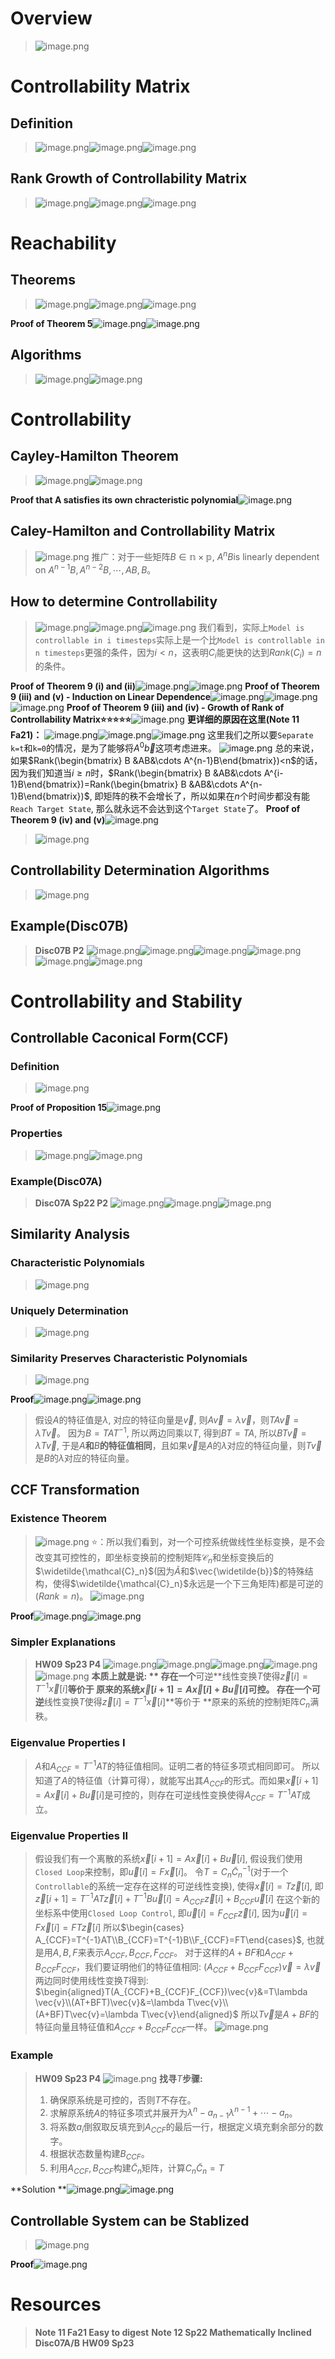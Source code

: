 # Overview
> ![image.png](./Reachability_Controllability.assets/20230722_0934431726.png)


# Controllability Matrix
## Definition
> ![image.png](./Reachability_Controllability.assets/20230722_0934437948.png)![image.png](./Reachability_Controllability.assets/20230722_0934434711.png)![image.png](./Reachability_Controllability.assets/20230722_0934437338.png)



## Rank Growth of Controllability Matrix
> ![image.png](./Reachability_Controllability.assets/20230722_0934449418.png)![image.png](./Reachability_Controllability.assets/20230722_0934442387.png)![image.png](./Reachability_Controllability.assets/20230722_0934442263.png)



# Reachability
## Theorems
> ![image.png](./Reachability_Controllability.assets/20230722_0934442527.png)![image.png](./Reachability_Controllability.assets/20230722_0934444136.png)![image.png](./Reachability_Controllability.assets/20230722_0934448240.png)

**Proof of Theorem 5**![image.png](./Reachability_Controllability.assets/20230722_0934451174.png)![image.png](./Reachability_Controllability.assets/20230722_0934452619.png)


## Algorithms
> ![image.png](./Reachability_Controllability.assets/20230722_0934455683.png)![image.png](./Reachability_Controllability.assets/20230722_0934459487.png)




# Controllability
## Cayley-Hamilton Theorem
> ![image.png](./Reachability_Controllability.assets/20230722_0934458524.png)![image.png](./Reachability_Controllability.assets/20230722_0934454837.png)

**Proof that A satisfies its own chracteristic polynomial**![image.png](./Reachability_Controllability.assets/20230722_0934455532.png)

## Caley-Hamilton and Controllability Matrix
> ![image.png](./Reachability_Controllability.assets/20230722_0934453061.png)
> 推广：对于一些矩阵$B\in \mathbb{n\times p}$, $A^nB$is linearly dependent on $A^{n-1}B,A^{n-2}B,\cdots, AB,B$。



## How to determine Controllability
> ![image.png](./Reachability_Controllability.assets/20230722_0934456023.png)![image.png](./Reachability_Controllability.assets/20230722_0934464997.png)![image.png](./Reachability_Controllability.assets/20230722_0934468014.png)
> 我们看到，实际上`Model is controllable in i timesteps`实际上是一个比`Model is controllable in n timesteps`更强的条件，因为$i<n$，这表明$C_i$能更快的达到$Rank(C_i)=n$的条件。

**Proof of Theorem 9 (i) and (ii)**![image.png](./Reachability_Controllability.assets/20230722_0934466895.png)![image.png](./Reachability_Controllability.assets/20230722_0934466983.png)
**Proof of Theorem 9 (iii) and (v) - Induction on Linear Dependence**![image.png](./Reachability_Controllability.assets/20230722_0934468694.png)![image.png](./Reachability_Controllability.assets/20230722_0934462438.png)![image.png](./Reachability_Controllability.assets/20230722_0934464617.png)
**Proof of Theorem 9 (iii) and (iv) - Growth of Rank of Controllability Matrix⭐⭐⭐⭐⭐**![image.png](./Reachability_Controllability.assets/20230722_0934474733.png)
**更详细的原因在这里(Note 11 Fa21)：**
![image.png](./Reachability_Controllability.assets/20230722_0934476737.png)![image.png](./Reachability_Controllability.assets/20230722_0934471984.png)![image.png](./Reachability_Controllability.assets/20230722_0934477603.png)
这里我们之所以要`Separate k=t`和`k=0`的情况，是为了能够将$A^0\vec{b}$这项考虑进来。
![image.png](./Reachability_Controllability.assets/20230722_0934479715.png)
总的来说，如果$Rank(\begin{bmatrix} B &AB&\cdots A^{n-1}B\end{bmatrix})<n$的话，因为我们知道当$i\geq n$时，$Rank(\begin{bmatrix} B &AB&\cdots A^{i-1}B\end{bmatrix})=Rank(\begin{bmatrix} B &AB&\cdots A^{n-1}B\end{bmatrix})$, 即矩阵的秩不会增长了，所以如果在$n$个时间步都没有能`Reach Target State`, 那么就永远不会达到这个`Target State`了。
**Proof of Theorem 9 (iv) and (v)**![image.png](./Reachability_Controllability.assets/20230722_0934473260.png)
> ![image.png](./Reachability_Controllability.assets/20230722_0934472700.png)




## Controllability Determination Algorithms
> ![image.png](./Reachability_Controllability.assets/20230722_0934471506.png)



## Example(Disc07B)
> **Disc07B P2**
> ![image.png](./Reachability_Controllability.assets/20230722_0934472811.png)![image.png](./Reachability_Controllability.assets/20230722_0934474750.png)![image.png](./Reachability_Controllability.assets/20230722_0934486581.png)![image.png](./Reachability_Controllability.assets/20230722_0934486088.png)![image.png](./Reachability_Controllability.assets/20230722_0934488973.png)![image.png](./Reachability_Controllability.assets/20230722_0934487210.png)


# Controllability and Stability
## Controllable Caconical Form(CCF)
### Definition
> ![image.png](./Reachability_Controllability.assets/20230722_0934484824.png)

**Proof of Proposition 15**![image.png](./Reachability_Controllability.assets/20230722_0934489840.png)


### Properties
> ![image.png](./Reachability_Controllability.assets/20230722_0934487753.png)![image.png](./Reachability_Controllability.assets/20230722_0934482160.png)



### Example(Disc07A)
> **Disc07A Sp22 P2**
> ![image.png](./Reachability_Controllability.assets/20230722_0934485838.png)![image.png](./Reachability_Controllability.assets/20230722_0934494040.png)![image.png](./Reachability_Controllability.assets/20230722_0934492344.png)



## Similarity Analysis
### Characteristic Polynomials
> ![image.png](./Reachability_Controllability.assets/20230722_0934498490.png)



### Uniquely Determination
> ![image.png](./Reachability_Controllability.assets/20230722_0934499859.png)



### Similarity Preserves Characteristic Polynomials
> ![image.png](./Reachability_Controllability.assets/20230722_0934491873.png)

**Proof**![image.png](./Reachability_Controllability.assets/20230722_0934496230.png)![image.png](./Reachability_Controllability.assets/20230722_0934496154.png)
> 假设$A$的特征值是$\lambda$, 对应的特征向量是$\vec{v}$, 则$A\vec{v}=\lambda \vec{v}$，则$TA\vec{v}=\lambda T\vec{v}$。
> 因为$B=TAT^{-1}$, 所以两边同乘以$T$, 得到$BT=TA$, 所以$BT\vec{v}=\lambda T\vec{v}$, 于是$A$**和**$B$**的特征值相同**，且如果$\vec{v}$是$A$的$\lambda$对应的特征向量，则$T\vec{v}$是$B$的$\lambda$对应的特征向量。


## CCF Transformation
### Existence Theorem
> ![image.png](./Reachability_Controllability.assets/20230722_0934494980.png)
> ⭐：所以我们看到，对一个可控系统做线性坐标变换，是不会改变其可控性的，即坐标变换前的控制矩阵$\mathcal{C}_n$和坐标变换后的$\widetilde{\mathcal{C}_n}$(因为$\widetilde{A}$和$\vec{\widetilde{b}}$的特殊结构，使得$\widetilde{\mathcal{C}_n}$永远是一个下三角矩阵)都是可逆的($Rank=n$)。
> ![image.png](./Reachability_Controllability.assets/20230722_0934497038.png)

**Proof**![image.png](./Reachability_Controllability.assets/20230722_0934498450.png)![image.png](./Reachability_Controllability.assets/20230722_0934499455.png)

### Simpler Explanations
> **HW09 Sp23 P4**
> ![image.png](./Reachability_Controllability.assets/20230722_0934501635.png)![image.png](./Reachability_Controllability.assets/20230722_0934506703.png)![image.png](./Reachability_Controllability.assets/20230722_0934503159.png)![image.png](./Reachability_Controllability.assets/20230722_0934507425.png)![image.png](./Reachability_Controllability.assets/20230722_0934509432.png)
> **本质上就是说: **
> 存在一个**可逆**线性变换$T$使得$\vec{z}[i]=T^{-1}\vec{x}[i]$**等价于 **原来的系统$\vec{x}[i+1]=A\vec{x}[i]+B\vec{u}[i]$可控。
> 存在一个**可逆**线性变换$T$使得$\vec{z}[i]=T^{-1}\vec{x}[i]$**等价于 **原来的系统的控制矩阵$C_n$满秩。



### Eigenvalue Properties I
> $A$和$A_{CCF}=T^{-1}AT$的特征值相同。证明二者的特征多项式相同即可。
> 所以知道了$A$的特征值（计算可得），就能写出其$A_{CCF}$的形式。而如果$\vec{x}[i+1]=A\vec{x}[i]+B\vec{u}[i]$是可控的，则存在可逆线性变换使得$A_{CCF}=T^{-1}AT$成立。



### Eigenvalue Properties II
> 假设我们有一个离散的系统$\vec{x}[i+1]=A\vec{x}[i]+B\vec{u}[i]$, 假设我们使用`Closed Loop`来控制，即$\vec{u}[i]=F\vec{x}[i]$。
> 令$T=C_n\widetilde{C}_n^{-1}$(对于一个`Controllable`的系统一定存在这样的可逆线性变换), 使得$\vec{x}[i]=T\vec{z}[i]$, 即
> $\vec{z}[i+1]=T^{-1}AT\vec{z}[i]+T^{-1}B\vec{u}[i]=A_{CCF}\vec{z}[i]+B_{CCF}\vec{u}[i]$
> 在这个新的坐标系中使用`Closed Loop Control`, 即$\vec{u}[i]=F_{CCF}\vec{z}[i]$, 因为$\vec{u}[i]=F\vec{x}[i]=FT\vec{z}[i]$
> 所以$\begin{cases} A_{CCF}=T^{-1}AT\\B_{CCF}=T^{-1}B\\F_{CCF}=FT\end{cases}$, 也就是用$A,B,F$来表示$A_{CCF},B_{CCF},F_{CCF}$。
> 对于这样的$A+BF$和$A_{CCF}+B_{CCF}F_{CCF}$，我们要证明他们的特征值相同:
> $(A_{CCF}+B_{CCF}F_{CCF})\vec{v}=\lambda \vec{v}$
> 两边同时使用线性变换$T$得到:
> $\begin{aligned}T(A_{CCF}+B_{CCF}F_{CCF})\vec{v}&=T\lambda \vec{v}\\(AT+BFT)\vec{v}&=\lambda T\vec{v}\\(A+BF)T\vec{v}=\lambda T\vec{v}\end{aligned}$
> 所以$T\vec{v}$是$A+BF$的特征向量且特征值和$A_{CCF}+B_{CCF}F_{CCF}$一样。
> ![image.png](./Reachability_Controllability.assets/20230722_0934501594.png)



### Example
> **HW09 Sp23 P4**
> ![image.png](./Reachability_Controllability.assets/20230722_0934504191.png)
> **找寻**$T$**步骤:**
> 1. 确保原系统是可控的，否则$T$不存在。
> 2. 求解原系统$A$的特征多项式并展开为$\lambda^n-a_{n-1}\lambda^{n-1}+\cdots-a_n$。
> 3. 将系数$a_i$倒叙取反填充到$A_{CCF}$的最后一行，根据定义填充剩余部分的数字。
> 4. 根据状态数量构建$B_{CCF}$。
> 5. 利用$A_{CCF},B_{CCF}$构建$\widetilde{C}_n$矩阵，计算$C_n\widetilde{C}_n=T$

**Solution **![image.png](./Reachability_Controllability.assets/20230722_0934509635.png)![image.png](./Reachability_Controllability.assets/20230722_0934506516.png)


## Controllable System can be Stablized
> ![image.png](./Reachability_Controllability.assets/20230722_0934503515.png)

**Proof**![image.png](./Reachability_Controllability.assets/20230722_0934509740.png)


# Resources
> **Note 11 Fa21 Easy to digest**
> **Note 12 Sp22 Mathematically Inclined**
> **Disc07A/B**
> **HW09 Sp23**

